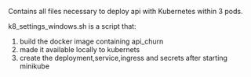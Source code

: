 
Contains all files necessary to deploy api with Kubernetes within 3 pods.

k8_settings_windows.sh is a script that:

1) build the docker image containing api_churn
2) made it available locally to kubernets
3) create the deployment,service,ingress and secrets after starting minikube
